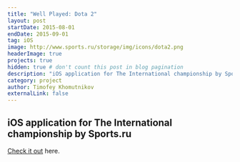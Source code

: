 ```yaml
---
title: "Well Played: Dota 2"
layout: post
startDate: 2015-08-01
endDate: 2015-09-01
tag: iOS
image: http://www.sports.ru/storage/img/icons/dota2.png
headerImage: true
projects: true
hidden: true # don't count this post in blog pagination
description: "iOS application for The International championship by Sports.ru."
category: project
author: Timofey Khomutnikov
externalLink: false
---
```

iOS application for The International championship by Sports.ru
---

[Check it out](https://itunes.apple.com/ru/app/well-played-dota-2-edition/id1021254706?) here.
